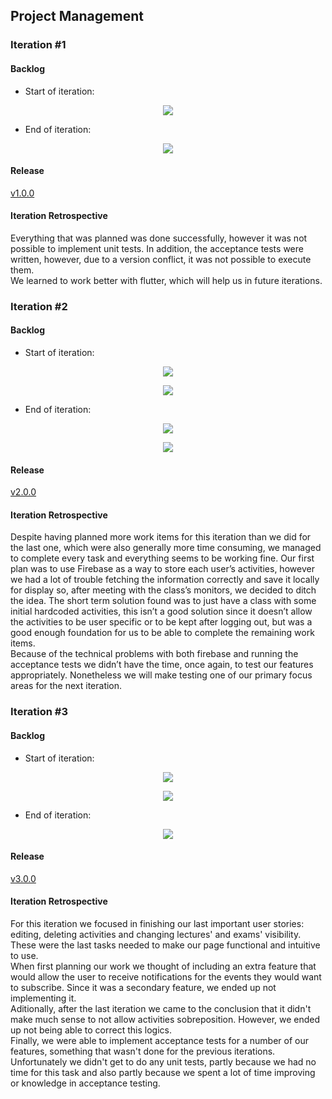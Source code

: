 ## Project Management
### Iteration #1

#### Backlog

- Start of iteration:
<p align="center" justify="center">
  <img src="Iteration%231/start.jpeg"/>
</p>

- End of iteration:
<p align="center" justify="center">
  <img src="Iteration%231/end.jpeg"/>
</p>


#### Release
[v1.0.0](https://github.com/LEIC-ES-2021-22/2LEIC13T3/releases/tag/v1.0.0)


#### Iteration Retrospective

Everything that was planned was done successfully, however it was not possible to implement unit tests.
In addition, the acceptance tests were written, however, due to a version conflict, it was not possible to execute them.
<br>
We learned to work better with flutter, which will help us in future iterations.
	

### Iteration #2

#### Backlog

- Start of iteration:
<p align="center" justify="center">
  <img src="Iteration%232/start1.jpeg"/>
</p>
<p align="center" justify="center">
  <img src="Iteration%232/start2.jpeg"/>
</p>

- End of iteration:
<p align="center" justify="center">
  <img src="Iteration%232/end1.jpeg"/>
</p>
<p align="center" justify="center">
  <img src="Iteration%232/end2.jpeg"/>
</p>


#### Release
[v2.0.0](https://github.com/LEIC-ES-2021-22/2LEIC13T3/releases/tag/v2.0.0)


#### Iteration Retrospective

Despite having planned more work items for this iteration than we did for the last one, which were also generally more time consuming, we managed to complete every task and everything seems to be working fine. Our first plan was to use Firebase as a way to store each user’s activities, however we had a lot of trouble fetching the information correctly and save it locally for display so, after meeting with the class’s monitors, we decided to ditch the idea. The short term solution found was to just have a class with some initial hardcoded activities, this isn’t a good solution since it doesn’t allow the activities to be user specific or to be kept after logging out, but was a good enough foundation for us to be able to complete the remaining work items. 
<br>
Because of the technical problems with both firebase and running the acceptance tests we didn’t have the time, once again, to test our features appropriately. Nonetheless we will make testing one of our primary focus areas for the next iteration.


### Iteration #3

#### Backlog

- Start of iteration:
<p align="center" justify="center">
  <img src="Iteration%233/start1.jpeg"/>
</p>
<p align="center" justify="center">
  <img src="Iteration%233/start2.jpeg"/>
</p>

- End of iteration:
<p align="center" justify="center">
  <img src="Iteration%233/end.jpeg"/>
</p>


#### Release
[v3.0.0](https://github.com/LEIC-ES-2021-22/2LEIC13T3/releases/tag/v3.0.0)


#### Iteration Retrospective

For this iteration we focused in finishing our last important user stories: editing, deleting activities and changing lectures' and exams' visibility.
These were the last tasks needed to make our page functional and intuitive to use.
<br>
When first planning our work we thought of including an extra feature that would allow the user to receive notifications for the events they would want to subscribe.
Since it was a secondary feature, we ended up not implementing it.
<br>
Aditionally, after the last iteration we came to the conclusion that it didn't make much sense to not allow activities sobreposition.
However, we ended up not being able to correct this logics.
<br>
Finally, we were able to implement acceptance tests for a number of our features, something that wasn't done for the previous iterations.
Unfortunately we didn't get to do any unit tests, partly because we had no time for this task and also partly because we spent a lot of time improving or knowledge in acceptance testing.
